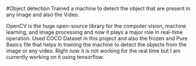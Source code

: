 #Object detection 
Trained a machine to detect the object that are present in any image and also the Video.

OpenCV is the huge open-source library for the computer vision, machine learning, and image processing and now it plays a major role in real-time operation.
Used COCO Dataset in this project and also the frozen and Pure Basics file that helps in training the machine to detect the objects from the image or any video.
Right now it is not working for the real time but I am currently working on it using tensorflow.
